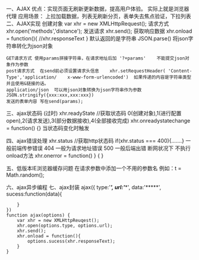 一、AJAX
    优点：实现页面无刷新更新数据，提高用户体验。 实际上就是浏览器代理
    应用场景： 上拉加载数据，列表无刷新分页，表单失去焦点验证，下拉列表
二、AJAX实现
    创建对象   var xhr = new XMLHttpRequest();
    请求方式   xhr.open('methods','distance');
    发送请求   xhr.send();
    获取响应数据 xhr.onload = function(){  //xhr.responseText  } 默认返回的是字符串
    JSON.parse() 将json字符串转化为json对象

    GET请求方式 使用params拼接字符串，在请求地址后加 '?+params'    不能提交json对象作为参数
    post请求方式  在send前必须设置请求头信息    xhr.setRequestHeader( 'Content-Type','application/    x-www-form-urlencoded')  如果传递的内容是字符串类型并且使用&链接的话。
    application/json  可以用json对象转换为json字符串作为参数  JSON.stringify({xxx:xxx,xxx:xxx})
    发送的表单内容 写在send(params);

三、ajax状态码 (过时)
    xhr.readyState //获取状态码    0(创建对象),1(进行配置open),2(请求发送),3(部分数据接收),4(全部接收完成)
    xhr.onreadystatechange = function() {}   当状态码变化时触发

四、ajax错误处理
    xhr.status //获取http状态码
    if(xhr.status === 400){.......} 一般前端传参错误
    404   一般为请求地址错误
    500   一般后端出错
    断网状况下  不执行onload方法  xhr.onerror = function() } {   }

五、低版本IE浏览器缓存问题
    在请求参数中添加一个不用的参数名     例如：t = Math.random();

六、ajax异步编程
七、ajax封装
    ajax({
        type:'***',
        url:'****',
        data:'*****',
        sucess:function(data){
            
        }
    })
    function ajax(options) {
        var xhr = new XMLHttpReuqest();
        xhr.open(options.type, options.url);
        xhr.send();
        xhr.onload = function(){
            options.sucess(xhr.responseText);
        }
    }
    
    

